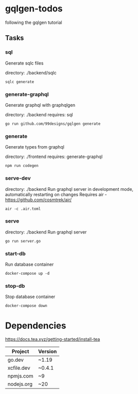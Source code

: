 # gqlgen-todos

following the gqlgen tutorial

## Tasks

### sql

Generate sqlc files

directory: ./backend/sqlc

```
sqlc generate
```

### generate-graphql

Generate graphql with graphqlgen

directory: ./backend
requires: sql

```
go run github.com/99designs/gqlgen generate
```

### generate

Generate types from graphql

directory: ./frontend
requires: generate-graphql

```
npm run codegen
```

### serve-dev

directory: ./backend
Run graphql server in development mode, automatically restarting on changes
Requires air - https://github.com/cosmtrek/air/

```
air -c .air.toml
```

### serve

directory: ./backend
Run graphql server

```
go run server.go
```

### start-db

Run database container

```
docker-compose up -d
```

### stop-db

Stop database container

```
docker-compose down
```


# Dependencies

https://docs.tea.xyz/getting-started/install-tea

| Project    | Version |
| ---------- | ------- |
| go.dev     | ~1.19   |
| xcfile.dev | ~0.4.1  |
| npmjs.com  | ~9      |
| nodejs.org | ~20     |
